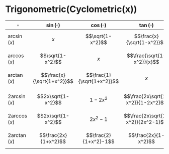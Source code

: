 # Trigonometric(Cyclometric(x))

|  $\square$ | $\sin(\square)$ | $\cos(\square)$ | $\tan(\square)$ |
|--|--|--|--|
| $\arcsin(x)$ | $$x$$ | $$\sqrt{1-x^2}$$ | $$\frac{x}{\sqrt{1-x^2}}$$ |
| $\arccos(x)$ | $$\sqrt{1-x^2}$$ | $$x$$ | $$\frac{\sqrt{1-x^2}}{x}$$ |
| $\arctan(x)$ | $$\frac{x}{\sqrt{1+x^2}}$$ | $$\frac{1}{\sqrt{1+x^2}}$$ | $$x$$ |
| | | | |
| $2 \arcsin(x)$ | $$2x\sqrt{1-x^2}$$ | $$1-2x^2$$ | $$\frac{2x\sqrt{1-x^2}}{1-2x^2}$$ |
| $2 \arccos(x)$ | $$2x\sqrt{1-x^2}$$ | $$2x^2-1$$ | $$\frac{2x\sqrt{1-x^2}}{2x^2-1}$$ |
| $2 \arctan(x)$ | $$\frac{2x}{1+x^2}$$ | $$\frac{2}{1+x^2}-1$$ | $$\frac{2x}{1-x^2}$$ |
